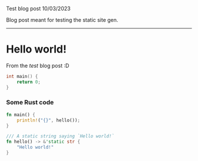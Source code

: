 Test blog post
10/03/2023

Blog post meant for testing the static site gen.

---

# Hello world!
From the *test* blog post :D

```c
int main() {
    return 0;
}
```

### Some Rust code
```rs
fn main() {
    println!("{}", hello());
}

/// A static string saying `Hello world!`
fn hello() -> &'static str {
    "Hello world!"
}
```
